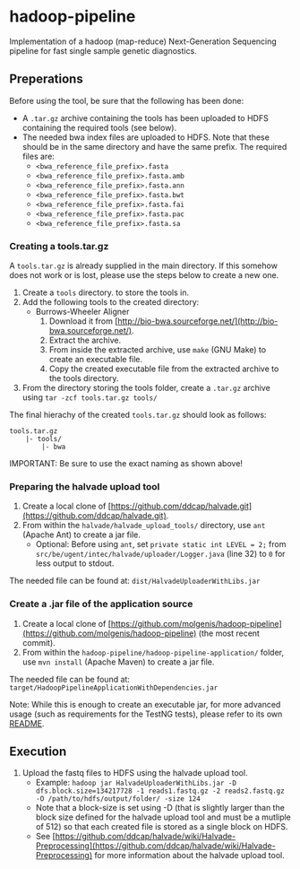 # hadoop-pipeline
Implementation of a hadoop (map-reduce) Next-Generation Sequencing pipeline for fast single sample genetic diagnostics.

## Preperations
Before using the tool, be sure that the following has been done:

* A `.tar.gz` archive containing the tools has been uploaded to HDFS containing the required tools (see below).
* The needed bwa index files are uploaded to HDFS. Note that these should be in the same directory and have the same prefix. The required files are:
	* `<bwa_reference_file_prefix>.fasta`
	* `<bwa_reference_file_prefix>.fasta.amb`
	* `<bwa_reference_file_prefix>.fasta.ann`
	* `<bwa_reference_file_prefix>.fasta.bwt`
	* `<bwa_reference_file_prefix>.fasta.fai`
	* `<bwa_reference_file_prefix>.fasta.pac`
	* `<bwa_reference_file_prefix>.fasta.sa`

### Creating a tools.tar.gz

A `tools.tar.gz` is already supplied in the main directory. If this somehow does not work or is lost, please use the steps below to create a new one.

1. Create a `tools` directory. to store the tools in.
2. Add the following tools to the created directory:
	* Burrows-Wheeler Aligner
		1. Download it from [http://bio-bwa.sourceforge.net/](http://bio-bwa.sourceforge.net/).
		2. Extract the archive.
		3. From inside the extracted archive, use `make` (GNU Make) to create an executable file.
		4. Copy the created executable file from the extracted archive to the tools directory.
3. From the directory storing the tools folder, create a `.tar.gz` archive using `tar -zcf tools.tar.gz tools/`

The final hierachy of the created `tools.tar.gz` should look as follows:

	tools.tar.gz
		|- tools/
			|- bwa

IMPORTANT: Be sure to use the exact naming as shown above!

### Preparing the halvade upload tool
1. Create a local clone of [https://github.com/ddcap/halvade.git](https://github.com/ddcap/halvade.git).
2. From within the `halvade/halvade_upload_tools/` directory, use `ant` (Apache Ant) to create a jar file.
	* Optional: Before using `ant`, set `private static int LEVEL = 2;` from `src/be/ugent/intec/halvade/uploader/Logger.java` (line 32) to `0` for less output to stdout. 

The needed file can be found at: `dist/HalvadeUploaderWithLibs.jar`

### Create a .jar file of the application source
1. Create a local clone of [https://github.com/molgenis/hadoop-pipeline](https://github.com/molgenis/hadoop-pipeline) (the most recent commit).
2. From within the `hadoop-pipeline/hadoop-pipeline-application/` folder, use `mvn install` (Apache Maven) to create a jar file.

The needed file can be found at: `target/HadoopPipelineApplicationWithDependencies.jar`

Note: While this is enough to create an executable jar, for more advanced usage (such as requirements for the TestNG tests), please refer to its own [README](./hadoop-pipeline-application/README.md).

## Execution
1. Upload the fastq files to HDFS using the halvade upload tool.
	* Example: `hadoop jar HalvadeUploaderWithLibs.jar -D dfs.block.size=134217728 -1 reads1.fastq.gz -2 reads2.fastq.gz -O /path/to/hdfs/output/folder/ -size 124`
	* Note that a block-size is set using -D (that is slightly larger than the block size defined for the halvade upload tool and must be a mutliple of 512) so that each created file is stored as a single block on HDFS.
	* See [https://github.com/ddcap/halvade/wiki/Halvade-Preprocessing](https://github.com/ddcap/halvade/wiki/Halvade-Preprocessing) for more information about the halvade upload tool.
